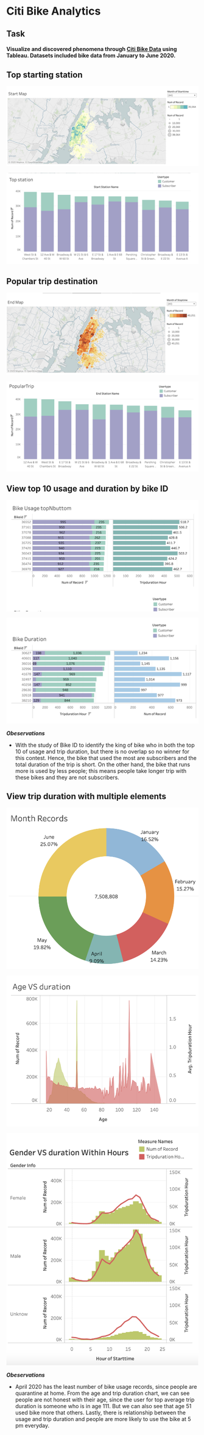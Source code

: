 # Citi Bike Analytics

## Task

#### Visualize and discovered phenomena through [Citi Bike Data](https://www.citibikenyc.com/system-data) using Tableau. Datasets included bike data from January to June 2020.

## Top starting station

![start map](images/start_map.png)

![top station](images/top_station.png)

## Popular trip destination

![end map](images/end_map.png)

![pop station](images/pop_trip.png)

## View top 10 usage and duration by bike ID

![usage](images/bike_usage.png)

![duration](images/bike_duration.png)

***Obeservations***

* With the study of Bike ID to identify the king of bike who in both the top 10 of usage and trip duration, but  there is no overlap so no winner for this contest. Hence, the bike that used the most are subscribers and the total duration of the trip is short. On the other hand, the bike that runs more is used by less people; this means people take longer trip with these bikes and they are not subscribers.

## View trip duration with multiple elements

![records](images/month_rec.png)

![age](images/age_duration.png)

![gender](images/gender_duration.png)

***Obeservations***

* April 2020 has the least number of bike usage records, since people are quarantine at home. From the age and trip duration chart, we can see people are not honest with their age, since the user for top average trip duration is someone who is in age 111. But we can also see that age 51 used bike more that others. Lastly, there is relationship between the usage and trip duration and people are more likely to use the bike at 5 pm everyday.
